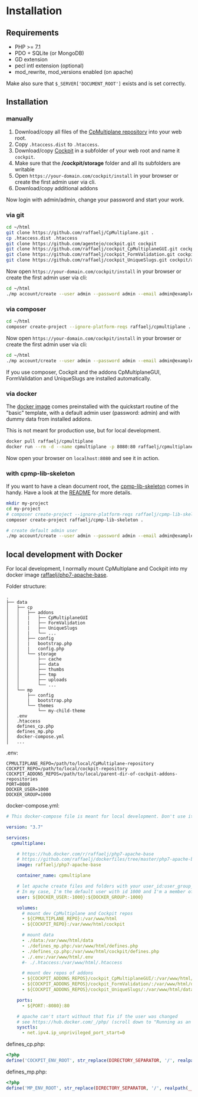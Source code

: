 # Installation

## Requirements

* PHP >= 7.1
* PDO + SQLite (or MongoDB)
* GD extension
* pecl intl extension (optional)
* mod_rewrite, mod_versions enabled (on apache)

Make also sure that `$_SERVER['DOCUMENT_ROOT']` exists and is set correctly.

## Installation

### manually

1. Download/copy all files of the [CpMultiplane repository][1] into your web root.
2. Copy `.htaccess.dist` to `.htaccess`.
3. Download/copy [Cockpit][2] in a subfolder of your web root and name it `cockpit`.
1. Make sure that the __/cockpit/storage__ folder and all its subfolders are writable
5. Open `https://your-domain.com/cockpit/install` in your browser or create the first admin user via cli.
4. Download/copy additional addons

Now login with admin/admin, change your password and start your work.

### via git

```bash
cd ~/html
git clone https://github.com/raffaelj/CpMultiplane.git .
cp .htaccess.dist .htaccess
git clone https://github.com/agentejo/cockpit.git cockpit
git clone https://github.com/raffaelj/cockpit_CpMultiplaneGUI.git cockpit/addons/CpMultiplaneGUI
git clone https://github.com/raffaelj/cockpit_FormValidation.git cockpit/addons/FormValidation
git clone https://github.com/raffaelj/cockpit_UniqueSlugs.git cockpit/addons/UniqueSlugs
```

Now open `https://your-domain.com/cockpit/install` in your browser or create the first admin user via cli:

```bash
cd ~/html
./mp account/create --user admin --password admin --email admin@example.com
```

### via composer

```bash
cd ~/html
composer create-project --ignore-platform-reqs raffaelj/cpmultiplane .
```

Now open `https://your-domain.com/cockpit/install` in your browser or create the first admin user via cli:

```bash
cd ~/html
./mp account/create --user admin --password admin --email admin@example.com
```

If you use composer, Cockpit and the addons CpMultiplaneGUI, FormValidation and UniqueSlugs are installed automatically.

### via docker

The [docker image][3] comes preinstalled with the quickstart routine of the "basic" template, with a default admin user (password: admin) and with dummy data from installed addons.

This is not meant for production use, but for local development.

```bash
docker pull raffaelj/cpmultiplane
docker run --rm -d --name cpmultiplane -p 8080:80 raffaelj/cpmultiplane
```

Now open your browser on `localhost:8080` and see it in action.

### with cpmp-lib-skeleton

If you want to have a clean document root, the [cpmp-lib-skeleton][4] comes in handy. Have a look at the [README][5] for more details.

```bash
mkdir my-project
cd my-project
# composer create-project --ignore-platform-reqs raffaelj/cpmp-lib-skeleton .
composer create-project raffaelj/cpmp-lib-skeleton .

# create default admin user
./mp account/create --user admin --password admin --email admin@example.com
```

## local development with Docker

For local development, I normally mount CpMultiplane and Cockpit into my docker image [raffaelj/php7-apache-base][6].

Folder structure:

```text
.
├── data
│   ├── cp
│   │   ├── addons
│   │   |   ├── CpMultiplaneGUI
│   │   |   ├── FormValidation
│   │   |   ├── UniqueSlugs
│   │   |   └── ...
│   │   ├── config
│   │   |   bootstrap.php
│   │   |   config.php
│   │   └── storage
│   │       ├── cache
│   │       ├── data
│   │       ├── thumbs
│   │       ├── tmp
│   │       ├── uploads
│   │       └── ...
│   └── mp
│       ├── config
│       |   bootstrap.php
│       └── themes
│           └── my-child-theme
│   .env
│   .htaccess
│   defines_cp.php
│   defines_mp.php
│   docker-compose.yml
│   ...
```

.env:

```
CPMULTIPLANE_REPO=/path/to/local/CpMultiplane-repository
COCKPIT_REPO=/path/to/local/cockpit-repository
COCKPIT_ADDONS_REPOS=/path/to/local/parent-dir-of-cockpit-addons-repositories
PORT=8080
DOCKER_USER=1000
DOCKER_GROUP=1000
```

docker-compose.yml:

```yaml
# This docker-compose file is meant for local development. Don't use it in production!

version: "3.7"

services:
  cpmultiplane:

    # https://hub.docker.com/r/raffaelj/php7-apache-base
    # https://github.com/raffaelj/dockerfiles/tree/master/php7-apache-base
    image: raffaelj/php7-apache-base

    container_name: cpmultiplane

    # let apache create files and folders with your user_id:user_group_id
    # In my case, I'm the default user with id 1000 and I'm a member of the group with gid 1000
    user: ${DOCKER_USER:-1000}:${DOCKER_GROUP:-1000}

    volumes:
      # mount dev CpMultiplane and Cockpit repos
      - ${CPMULTIPLANE_REPO}:/var/www/html
      - ${COCKPIT_REPO}:/var/www/html/cockpit

      # mount data
      - ./data:/var/www/html/data
      - ./defines_mp.php:/var/www/html/defines.php
      - ./defines_cp.php:/var/www/html/cockpit/defines.php
      - ./.env:/var/www/html/.env
      #- ./.htaccess:/var/www/html/.htaccess

      # mount dev repos of addons
      - ${COCKPIT_ADDONS_REPOS}/cockpit_CpMultiplaneGUI/:/var/www/html/data/cp/addons/CpMultiplaneGUI
      - ${COCKPIT_ADDONS_REPOS}/cockpit_FormValidation/:/var/www/html/data/cp/addons/FormValidation
      - ${COCKPIT_ADDONS_REPOS}/cockpit_UniqueSlugs/:/var/www/html/data/cp/addons/UniqueSlugs

    ports:
      - ${PORT:-8080}:80

    # apache can't start without that fix if the user was changed
    # see https://hub.docker.com/_/php/ (scroll down to "Running as an arbitrary user")
    sysctls:
      - net.ipv4.ip_unprivileged_port_start=0
```

defines_cp.php:

```php
<?php
define('COCKPIT_ENV_ROOT', str_replace(DIRECTORY_SEPARATOR, '/', realpath(__DIR__.'/../data/cp')));
```

defines_mp.php:

```php
<?php
define('MP_ENV_ROOT', str_replace(DIRECTORY_SEPARATOR, '/', realpath(__DIR__.'/data/mp')));
```


[1]: https://github.com/raffaelj/CpMultiplane
[2]: https://github.com/agentejo/cockpit
[3]: https://hub.docker.com/r/raffaelj/cpmultiplane
[4]: https://github.com/raffaelj/cpmp-lib-skeleton
[5]: https://github.com/raffaelj/cpmp-lib-skeleton#readme
[6]: https://hub.docker.com/r/raffaelj/php7-apache-base
